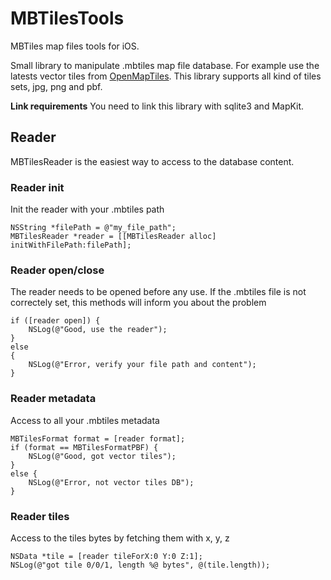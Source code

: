 # MBTilesTools
MBTiles map files tools for iOS.

Small library to manipulate .mbtiles map file database. 
For example use the latests vector tiles from [OpenMapTiles](https://openmaptiles.org/downloads/).
This library supports all kind of tiles sets, jpg, png and pbf.

**Link requirements**
You need to link this library with sqlite3 and MapKit.

## Reader
MBTilesReader is the easiest way to access to the database content.

### Reader init
Init the reader with your .mbtiles path

```ObjC
NSString *filePath = @"my_file_path";
MBTilesReader *reader = [[MBTilesReader alloc] initWithFilePath:filePath];
```

### Reader open/close
The reader needs to be opened before any use. If the .mbtiles file is not correctely set, 
this methods will inform you about the problem

```ObjC
if ([reader open]) {
	NSLog(@"Good, use the reader");
}
else
{
	NSLog(@"Error, verify your file path and content");
}
```
### Reader metadata
Access to all your .mbtiles metadata

```ObjC
MBTilesFormat format = [reader format];
if (format == MBTilesFormatPBF) {
	NSLog(@"Good, got vector tiles");
}
else {
	NSLog(@"Error, not vector tiles DB");
}
```

### Reader tiles
Access to the tiles bytes by fetching them with x, y, z

```ObjC
NSData *tile = [reader tileForX:0 Y:0 Z:1];
NSLog(@"got tile 0/0/1, length %@ bytes", @(tile.length));
```
